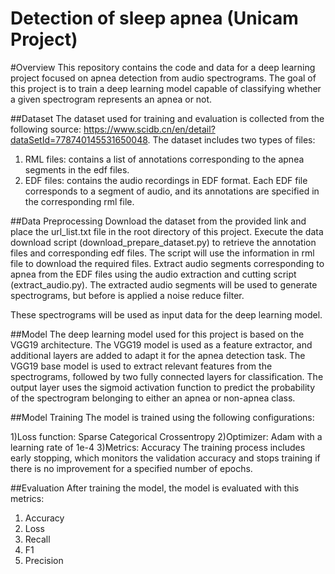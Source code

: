 # Detection of sleep apnea (Unicam Project)

#Overview
This repository contains the code and data for a deep learning project focused on apnea detection from audio spectrograms. The goal of this project is to train a deep learning model capable of classifying whether a given spectrogram represents an apnea or not.

##Dataset
The dataset used for training and evaluation is collected from the following source: https://www.scidb.cn/en/detail?dataSetId=778740145531650048. The dataset includes two types of files:
1) RML files: contains a list of annotations corresponding to the apnea segments in the edf files.
2) EDF files: contains the audio recordings in EDF format. Each EDF file corresponds to a segment of audio, and its annotations are specified in the corresponding rml file.

##Data Preprocessing
Download the dataset from the provided link and place the url_list.txt file in the root directory of this project.
Execute the data download script (download_prepare_dataset.py) to retrieve the annotation files and corresponding edf files. The script will use the information in rml file to download the required files.
Extract audio segments corresponding to apnea from the EDF files using the audio extraction and cutting script (extract_audio.py). The extracted audio segments will be used to generate spectrograms, but before is applied a noise reduce filter.

These spectrograms will be used as input data for the deep learning model.

##Model
The deep learning model used for this project is based on the VGG19 architecture. The VGG19 model is used as a feature extractor, and additional layers are added to adapt it for the apnea detection task.
The VGG19 base model is used to extract relevant features from the spectrograms, followed by two fully connected layers for classification. The output layer uses the sigmoid activation function to predict the probability of the spectrogram belonging to either an apnea or non-apnea class.

##Model Training
The model is trained using the following configurations:

1)Loss function: Sparse Categorical Crossentropy
2)Optimizer: Adam with a learning rate of 1e-4
3)Metrics: Accuracy
The training process includes early stopping, which monitors the validation accuracy and stops training if there is no improvement for a specified number of epochs.

##Evaluation
After training the model, the model is evaluated with this metrics:
1) Accuracy
2) Loss 
3) Recall
4) F1
5) Precision
